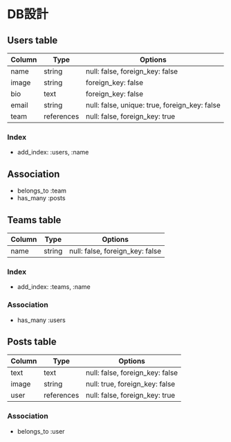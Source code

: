 # DB設計

## Users table

|Column|Type|Options|
|------|----|-------|
|name|string|null: false, foreign_key: false|
|image|string|foreign_key: false|
|bio|text|foreign_key: false|
|email|string|null: false, unique: true, foreign_key: false|
|team|references|null: false, foreign_key: true|

### Index

- add_index: :users, :name

## Association

- belongs_to :team
- has_many :posts

## Teams table

|Column|Type|Options|
|------|----|-------|
|name|string|null: false, foreign_key: false|

### Index

- add_index: :teams, :name

### Association

- has_many :users

## Posts table

|Column|Type|Options|
|------|----|-------|
|text|text|null: false, foreign_key: false|
|image|string|null: true, foreign_key: false|
|user|references|null: false, foreign_key: true|

### Association

- belongs_to :user
